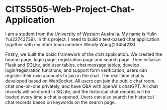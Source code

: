 # CITS5505-Web-Project-Chat-Application
I am a student from the University of Western Australia. My name is Yulin Yu(22743739). In this project, I need to build a text-based chat application together with my other team member Wendy Wang(23454213).

Firstly, we built the basic framework of the chat application. We created the homoe page, login page, registration page and search page. Then initialize Flask and SQLite, add user tables, chat message tables, develop login/registration functions, and support form verification, users can register their own accounts to join in the chat. The real-time chat is developed based on WebSocket. All users can join the public chat room, chat one-on-one privately, and have Q&A with openAI's chatGPT. All chat records will be stored in SQLite, and the historical chat records will be loaded every time a chat is opened. Users can also search for historical chat records based on keywords on the search page.
